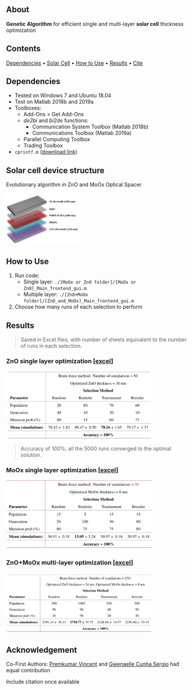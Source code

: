 ## About
**Genetic Algorithm** for efficient single and multi-layer **solar cell** thickness optimization

## Contents
[Dependencies](#dependencies) • [Solar Cell](#solar-cell-device-structure) • [How to Use](#how-to-use) • [Results](#results) • [Cite](#acknowledgement)

## Dependencies
* Tested on Windows 7 and Ubuntu 18.04
* Test on Matlab 2018b and 2019a
* Toolboxes:
    * Add-Ons > Get Add-Ons
    * *de2bi* and *bi2de* functions:
        * Communication System Toolbox (Matlab 2018b)
        * Communications Toolbox (Matlab 2019a)
    * Parallel Computing Toolbox
    * Trading Toolbox
* `cprintf.m` ([download link](https://www.mathworks.com/matlabcentral/fileexchange/24093-cprintf-display-formatted-colored-text-in-the-command-window))

## Solar cell device structure
Evolutionary algorithm in ZnO and MoOx Optical Spacer
  <p align="left">
  <img src="./assets/solar_cell_device_structure.png" width="200" alt="Solar cell device structure">
  </p>

## How to Use
1. Run code:
    * Single layer: `./[MoOx or ZnO folder]/[MoOx or ZnO]_Main_frontend_gui.m`
    * Multiple layer: `./[ZnO+MoOx folder]/[ZnO_and_MoOx]_Main_frontend_gui.m`
2. Choose how many runs of each selection to perform

## Results
> Saved in Excel files, with number of sheets equivalent to the number of runs in each selection.

### ZnO single layer optimization [[excel](./ZnO%20optical%20spacer%20optimization%20files/RESULTS)]
  <p align="left">
  <img src="./assets/optim_zno.png" width="400" alt="ZnO single">
  </p>

  > Accuracy of 100%: all the 5000 runs converged to the optimal solution.

### MoOx single layer optimization [[excel](./MoOx%20optical%20spacer%20optimization%20files/RESULTS)]
  <p align="left">
  <img src="./assets/optim_moox.png" width="400" alt="ZnO single">
  </p>

### ZnO+MoOx multi-layer optimization [[excel](./ZnO+MoOx%20optical%20spacer%20optimization%20files/RESULTS)]
  <p align="left">
  <img src="./assets/optim_zno_moox.png" width="400" alt="ZnO+MoOx">
  </p>

## Acknowledgement
Co-First Authors: [Premkumar Vincent](https://github.com/vinpremkumar) and [Gwenaelle Cunha Sergio](https://github.com/gcunhase) had equal contribution

Include citation once available
